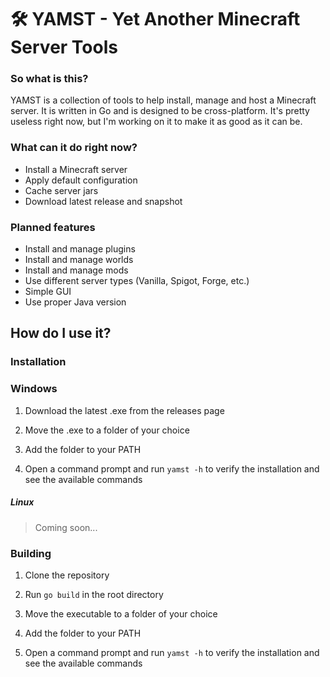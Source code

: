 # 🛠️ YAMST - Yet Another Minecraft Server Tools

### So what is this?

YAMST is a collection of tools to help install, manage and host a Minecraft server. It is written in Go and is designed to be cross-platform.
It's pretty useless right now, but I'm working on it to make it as good as it can be.
### What can it do right now?

- Install a Minecraft server
- Apply default configuration
- Cache server jars
- Download latest release and snapshot

### Planned features

- Install and manage plugins
- Install and manage worlds
- Install and manage mods
- Use different server types (Vanilla, Spigot, Forge, etc.)
- Simple GUI
- Use proper Java version

## How do I use it?

### Installation

### Windows

1. Download the latest .exe from the releases page

2. Move the .exe to a folder of your choice

3. Add the folder to your PATH

4. Open a command prompt and run `yamst -h` to verify the installation and see the available commands

##### Linux

> Coming soon...

### Building

1. Clone the repository

2. Run `go build` in the root directory

3. Move the executable to a folder of your choice

4. Add the folder to your PATH

5. Open a command prompt and run `yamst -h` to verify the installation and see the available commands
